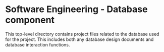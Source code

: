 # Software Engineering - Database component

This top-level directory contains project files related to the database used for the project.
This includes both any database design documents and database interaction functions.

